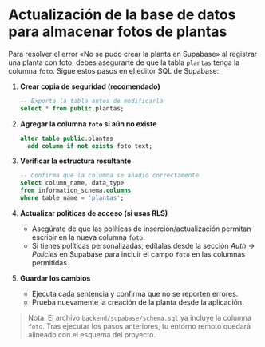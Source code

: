 # Actualización de la base de datos para almacenar fotos de plantas

Para resolver el error «No se pudo crear la planta en Supabase» al registrar una planta con foto, debes asegurarte de que la tabla `plantas` tenga la columna `foto`. Sigue estos pasos en el editor SQL de Supabase:

1. **Crear copia de seguridad (recomendado)**
   ```sql
   -- Exporta la tabla antes de modificarla
   select * from public.plantas;
   ```

2. **Agregar la columna `foto` si aún no existe**
   ```sql
   alter table public.plantas
     add column if not exists foto text;
   ```

3. **Verificar la estructura resultante**
   ```sql
   -- Confirma que la columna se añadió correctamente
   select column_name, data_type
   from information_schema.columns
   where table_name = 'plantas';
   ```

4. **Actualizar políticas de acceso (si usas RLS)**
   - Asegúrate de que las políticas de inserción/actualización permitan escribir en la nueva columna `foto`.
   - Si tienes políticas personalizadas, edítalas desde la sección *Auth → Policies* en Supabase para incluir el campo `foto` en las columnas permitidas.

5. **Guardar los cambios**
   - Ejecuta cada sentencia y confirma que no se reporten errores.
   - Prueba nuevamente la creación de la planta desde la aplicación.

> Nota: El archivo `backend/supabase/schema.sql` ya incluye la columna `foto`. Tras ejecutar los pasos anteriores, tu entorno remoto quedará alineado con el esquema del proyecto.

